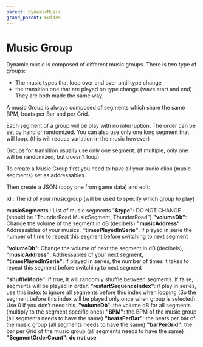 ```yaml
---
parent: DynamicMusic
grand_parent: Guides
---
```

# Music Group

Dynamic music is composed of different music groups. 
There is two type of groups:

- The music types that loop over and over until type change
- the transition one that are played on type change (wave start and end). They are both made the same way.

A music Group is always composed of segments which share the same BPM, beats per Bar and per Grid.

Each segment of a group will be play with no interruption. The order can be set by hand or randomized. You can also use only one long segment that will loop. (this will reduce variation in the music however)

Groups for transition usually use only one segment. (if multiple, only one will be randomized, but doesn’t loop)

To create a Music Group first you need to have all your audio clips (music segments) set as addressables.

Then create a JSON (copy one from game data) and edit:

**id** : The id of your musicgroup (will be used to specify which group to play)

**musicSegments** : List of music segments 
"**$type"**:  DO NOT CHANGE (should be "ThunderRoad.MusicSegment, ThunderRoad")
**"volumeDb"**: Change the volume of the segment in dB (decibels)
**"musicAddress":** Addressables of your musics,
**"timesPlayedInSerie"**: if played in serie the number of time to repeat this segment before switching to next segment

"**volumeDb**": Change the volume of next the segment in dB (decibels),
**"musicAddress"**: Addressables of your next segment,
**"timesPlayedInSerie"**: if played in series, the number of times it takes to repeat this segment before switching to next segment

**"shuffleMode"**: if true, it will randomly shuffle between segments. If false, segments will be played in order.
**"restartSequenceIndex"**: if play in series, use this index to ignore all segments before this index when looping (So the segment before this index will be played only once when group is selected). Use 0 if you don’t need this.
**"volumeDb**": the volume dB for all segments (multiply to the segment specific ones)
**"BPM"**: the BPM of the music group (all segments needs to have the same)
**"beatsPerBar"**: the beats per bar of the music group (all segments needs to have the same)
**"barPerGrid"**: the bar per Grid of the music group (all segments needs to have the same)
**"SegmentOrderCount": do not use**